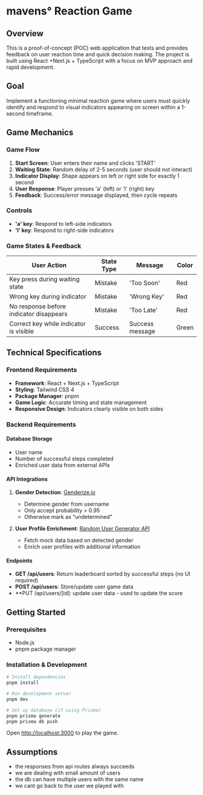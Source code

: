 # mavens° Reaction Game

## Overview

This is a proof-of-concept (POC) web application that tests and provides feedback on user reaction time and quick decision making. The project is built using React +Next.js + TypeScript with a focus on MVP approach and rapid development.

## Goal

Implement a functioning minimal reaction game where users must quickly identify and respond to visual indicators appearing on screen within a 1-second timeframe.

## Game Mechanics

### Game Flow

1. **Start Screen**: User enters their name and clicks 'START'
2. **Waiting State**: Random delay of 2-5 seconds (user should not interact)
3. **Indicator Display**: Shape appears on left or right side for exactly 1 second
4. **User Response**: Player presses 'a' (left) or 'l' (right) key
5. **Feedback**: Success/error message displayed, then cycle repeats

### Controls

- **'a' key**: Respond to left-side indicators
- **'l' key**: Respond to right-side indicators

### Game States & Feedback

| User Action                             | State Type | Message         | Color |
| --------------------------------------- | ---------- | --------------- | ----- |
| Key press during waiting state          | Mistake    | 'Too Soon'      | Red   |
| Wrong key during indicator              | Mistake    | 'Wrong Key'     | Red   |
| No response before indicator disappears | Mistake    | 'Too Late'      | Red   |
| Correct key while indicator is visible  | Success    | Success message | Green |

## Technical Specifications

### Frontend Requirements

- **Framework**: React + Next.js + TypeScript
- **Styling**: Tailwind CSS 4
- **Package Manager**: pnpm
- **Game Logic**: Accurate timing and state management
- **Responsive Design**: Indicators clearly visible on both sides

### Backend Requirements

#### Database Storage

- User name
- Number of successful steps completed
- Enriched user data from external APIs

#### API Integrations

1. **Gender Detection**: [Genderize.io](https://genderize.io)

   - Determine gender from username
   - Only accept probability > 0.95
   - Otherwise mark as "undetermined"

2. **User Profile Enrichment**: [Random User Generator API](https://randomuser.me/)
   - Fetch mock data based on detected gender
   - Enrich user profiles with additional information

#### Endpoints

- **GET /api/users**: Return leaderboard sorted by successful steps (no UI required)
- **POST /api/users**: Store/update user game data
- \*\*PUT /api/users/[id]: update user data - used to update the score

## Getting Started

### Prerequisites

- Node.js
- pnpm package manager

### Installation & Development

```bash
# Install dependencies
pnpm install

# Run development server
pnpm dev

# Set up database (if using Prisma)
pnpm prisma generate
pnpm prisma db push
```

Open [http://localhost:3000](http://localhost:3000) to play the game.

## Assumptions

- the responses from api routes always succeeds
- we are dealing with small amount of users
- the db can have multiple users with the same name
- we cant go back to the user we played with

